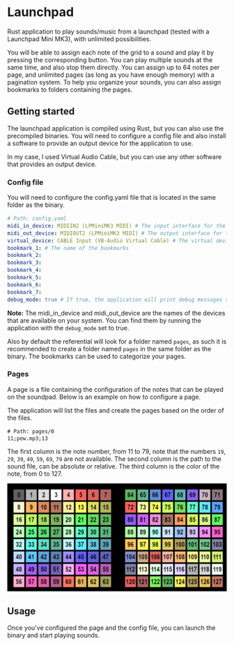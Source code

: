 # Launchpad

Rust application to play sounds/music from a launchpad (tested with a Launchpad Mini MK3), with unlimited possibilities.

You will be able to assign each note of the grid to a sound and play it by pressing the corresponding button.
You can play multiple sounds at the same time, and also stop them directly.
You can assign up to 64 notes per page, and unlimited pages (as long as you have enough memory) with a pagination system.
To help you organize your sounds, you can also assign bookmarks to folders containing the pages.

## Getting started

The launchpad application is compiled using Rust, but you can also use the precompiled binaries.
You will need to configure a config file and also install a software to provide an output device for the application to use.

In my case, I used Virtual Audio Cable, but you can use any other software that provides an output device.

### Config file
You will need to configure the config.yaml file that is located in the same folder as the binary.

```yaml
# Path: config.yaml
midi_in_device: MIDIIN2 (LPMiniMK3 MIDI) # The input interface for the launchpad
midi_out_device: MIDIOUT2 (LPMiniMK3 MIDI) # The output interface for the launchpad
virtual_device: CABLE Input (VB-Audio Virtual Cable) # The virtual device that will be used to play sounds
bookmark_1: # The name of the bookmarks
bookmark_2: 
bookmark_3:
bookmark_4:
bookmark_5:
bookmark_6:
bookmark_7:
debug_mode: true # If true, the application will print debug messages such as the available midi devices
```

**Note:** The midi_in_device and midi_out_device are the names of the devices that are available on your system.
You can find them by running the application with the `debug_mode` set to true.

Also by default the referential will look for a folder named `pages`, as such it is recommended to create a folder named `pages` in the same folder as the binary.
The bookmarks can be used to categorize your pages.

### Pages

A page is a file containing the configuration of the notes that can be played on the soundpad.
Below is an example on how to configure a page.

The application will list the files and create the pages based on the order of the files.

```
# Path: pages/0
11;pew.mp3;13
```

The first column is the note number, from 11 to 79, note that the numbers `19`, `29`, `39`, `49`, `59`, `69`, `79` are not available.
The second column is the path to the sound file, can be absolute or relative.
The third column is the color of the note, from 0 to 127.

![](colors.png)

## Usage
Once you've configured the page and the config file, you can launch the binary and start playing sounds.